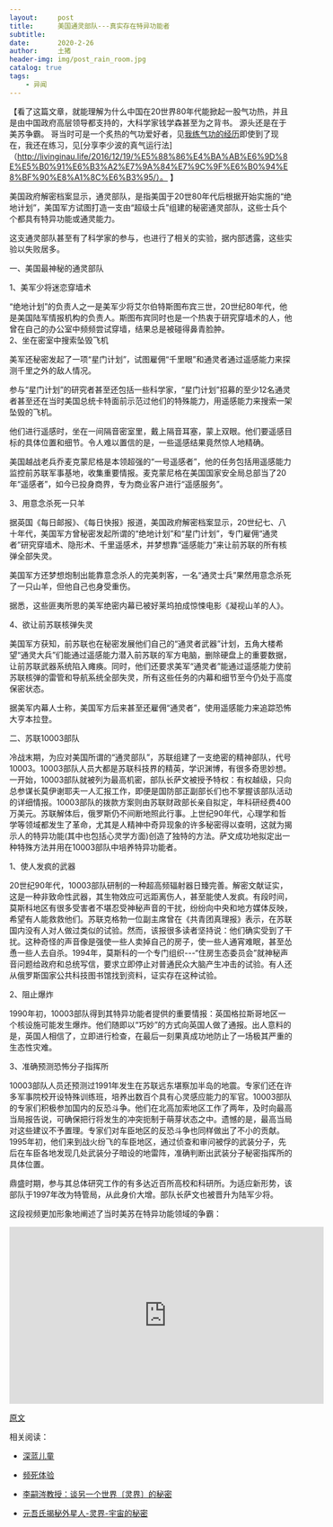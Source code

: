 ```yaml
---
layout:     post
title:      美国通灵部队---真实存在特异功能者
subtitle:   
date:       2020-2-26
author:     土猪
header-img: img/post_rain_room.jpg
catalog: true
tags:
    - 异闻
---
```



【看了这篇文章，就能理解为什么中国在20世界80年代能掀起一股气功热，并且是由中国政府高层领导都支持的，大科学家钱学森甚至为之背书。 源头还是在于美苏争霸。 哥当时可是一个炙热的气功爱好者，见[我练气功的经历](http://livinginau.life/2018/01/20/%E6%88%91%E7%BB%83%E6%B0%94%E5%8A%9F%E7%9A%84%E7%BB%8F%E5%8E%86/)即使到了现在，我还在练习，见[分享李少波的真气运行法]（http://livinginau.life/2016/12/19/%E5%88%86%E4%BA%AB%E6%9D%8E%E5%B0%91%E6%B3%A2%E7%9A%84%E7%9C%9F%E6%B0%94%E8%BF%90%E8%A1%8C%E6%B3%95/）。 】



美国政府解密档案显示，通灵部队，是指美国于20世80年代后根据开始实施的“绝地计划”，美国军方试图打造一支由“超级士兵”组建的秘密通灵部队，这些士兵个个都具有特异功能或通灵能力。                      

这支通灵部队甚至有了科学家的参与，也进行了相关的实验，据内部透露，这些实验以失败居多。                                                                                                                                                                                      
                                                  

一、美国最神秘的通灵部队

1、美军少将迷恋穿墙术

“绝地计划”的负责人之一是美军少将艾尔伯特斯图布宾三世，20世纪80年代，他是美国陆军情报机构的负责人。斯图布宾同时也是一个热衷于研究穿墙术的人，他曾在自己的办公室中频频尝试穿墙，结果总是被碰得鼻青脸肿。                                                                                                                                                                                          
2、坐在密室中搜索坠毁飞机



美军还秘密发起了一项“星门计划”，试图雇佣“千里眼”和通灵者通过遥感能力来探测千里之外的敌人情况。

参与“星门计划”的研究者甚至还包括一些科学家，“星门计划”招募的至少12名通灵者甚至还在当时美国总统卡特面前示范过他们的特殊能力，用遥感能力来搜索一架坠毁的飞机。

他们进行遥感时，坐在一间隔音密室里，戴上隔音耳塞，蒙上双眼。他们要遥感目标的具体位置和细节。令人难以置信的是，一些遥感结果竟然惊人地精确。

美国越战老兵乔麦克蒙尼格是本领超强的“一号遥感者”，他的任务包括用遥感能力监控前苏联军事基地，收集重要情报。麦克蒙尼格在美国国家安全局总部当了20年“遥感者”，如今已投身商界，专为商业客户进行“遥感服务”。

3、用意念杀死一只羊



据英国《每日邮报》、《每日快报》报道，美国政府解密档案显示，20世纪七、八十年代，美国军方曾秘密发起所谓的“绝地计划”和“星门计划”，专门雇佣“通灵者”研究穿墙术、隐形术、千里遥感术，并梦想靠“遥感能力”来让前苏联的所有核弹全部失灵。

美国军方还梦想炮制出能靠意念杀人的完美刺客，一名“通灵士兵”果然用意念杀死了一只山羊，但他自己也身受重伤。

据悉，这些匪夷所思的美军绝密内幕已被好莱坞拍成惊悚电影《凝视山羊的人》。

4、欲让前苏联核弹失灵



美国军方获知，前苏联也在秘密发展他们自己的“通灵者武器”计划，五角大楼希望“通灵大兵”们能通过遥感能力潜入前苏联的军方电脑，删除硬盘上的重要数据，让前苏联武器系统陷入瘫痪。同时，他们还要求美军“通灵者”能通过遥感能力使前苏联核弹的雷管和导航系统全部失灵，所有这些任务的内幕和细节至今仍处于高度保密状态。

据美军内幕人士称，美国军方后来甚至还雇佣“通灵者”，使用遥感能力来追踪恐怖大亨本拉登。

二、苏联10003部队



冷战末期，为应对美国所谓的“通灵部队”，苏联组建了一支绝密的精神部队，代号10003。10003部队人员大都是苏联科技界的精英，学识渊博，有很多奇思妙想。一开始，10003部队就被列为最高机密，部队长萨文被授予特权：有权越级，只向总参谋长莫伊谢耶夫一人汇报工作，即便是国防部正副部长们也不掌握该部队活动的详细情报。10003部队的拨款方案则由苏联财政部长亲自拟定，年科研经费400万美元。苏联解体后，俄罗斯仍不间断地照此行事。上世纪90年代，心理学和哲学等领域都发生了革命，尤其是人精神中奇异现象的许多秘密得以查明，这就为揭示人的特异功能(其中也包括心灵学方面)创造了独特的方法。萨文成功地拟定出一种特殊方法并用在10003部队中培养特异功能者。

1、使人发疯的武器



20世纪90年代，10003部队研制的一种超高频辐射器日臻完善。解密文献证实，这是一种非致命性武器，其生物效应可远距离伤人，甚至能使人发疯。有段时间，莫斯科地区有很多受害者不堪忍受神秘声音的干扰，纷纷向中央和地方媒体反映，希望有人能救救他们。苏联克格勃一位副主席曾在《共青团真理报》表示，在苏联国内没有人对人做过类似的试验。然而，该报很多读者坚持说：他们确实受到了干扰。这种奇怪的声音像是强使一些人卖掉自己的房子，使一些人通宵难眠，甚至怂恿一些人去自杀。1994年，莫斯科的一个专门组织---“住房生态委员会”就神秘声音问题给政府和总统写信，要求立即停止对普通民众大脑产生冲击的试验。有人还从俄罗斯国家公共科技图书馆找到资料，证实存在这种试验。

2、阻止爆炸

1990年初，10003部队得到其特异功能者提供的重要情报：英国格拉斯哥地区一个核设施可能发生爆炸。他们随即以“巧妙”的方式向英国人做了通报。出人意料的是，英国人相信了，立即进行检查，在最后一刻果真成功地防止了一场极其严重的生态性灾难。

3、准确预测恐怖分子指挥所



10003部队人员还预测过1991年发生在苏联远东堪察加半岛的地震。专家们还在许多军事院校开设特殊训练班，培养出数百个具有心灵感应能力的军官。10003部队的专家们积极参加国内的反恐斗争。他们在北高加索地区工作了两年，及时向最高当局报告说，可确保把行将发生的冲突扼制于萌芽状态之中。遗憾的是，最高当局对这些建议不予置理。专家们对车臣地区的反恐斗争也同样做出了不小的贡献。1995年初，他们来到战火纷飞的车臣地区，通过侦查和审问被俘的武装分子，先后在车臣各地发现几处武装分子暗设的地雷阵，准确判断出武装分子秘密指挥所的具体位置。

鼎盛时期，参与其总体研究工作的有多达近百所高校和科研所。为适应新形势，该部队于1997年改为特管局，从此身价大增。部队长萨文也被晋升为陆军少将。


这段视频更加形象地阐述了当时美苏在特异功能领域的争霸：

<iframe width="560" height="315" src="https://www.youtube.com/embed/h7h7oD4kc6I" frameborder="0" allow="accelerometer; autoplay; encrypted-media; gyroscope; picture-in-picture" allowfullscreen></iframe>


[原文](https://mp.weixin.qq.com/s/HVluPtohUg2J0bjQyjV0MA)




相关阅读：


- [深蓝儿童](http://livinginau.life/2020/02/08/%E6%B7%B1%E8%93%9D%E5%84%BF%E7%AB%A5/)

- [频死体验](http://livinginau.life/2020/02/15/%E9%A2%91%E6%AD%BB%E4%BD%93%E9%AA%8C/)

- [李嗣涔教授：谈另一个世界〔灵界〕的秘密](http://livinginau.life/2020/02/13/%E6%9D%8E%E5%97%A3%E6%B6%94%E6%95%99%E6%8E%88%E8%B0%88%E5%8F%A6%E4%B8%80%E4%B8%AA%E4%B8%96%E7%95%8C%E7%81%B5%E7%95%8C%E7%9A%84%E7%A7%98%E5%AF%86/)

- [元吾氏揭秘外星人-灵界-宇宙的秘密](http://livinginau.life/2020/02/07/%E4%B8%AD%E5%9B%BD%E4%BF%AE%E7%9C%9F%E4%BA%BA%E5%A3%AB%E6%8F%AD%E7%A7%98%E5%A4%96%E6%98%9F%E4%BA%BA-%E7%81%B5%E7%95%8C-%E5%AE%87%E5%AE%99%E7%9A%84%E7%A7%98%E5%AF%86/)
